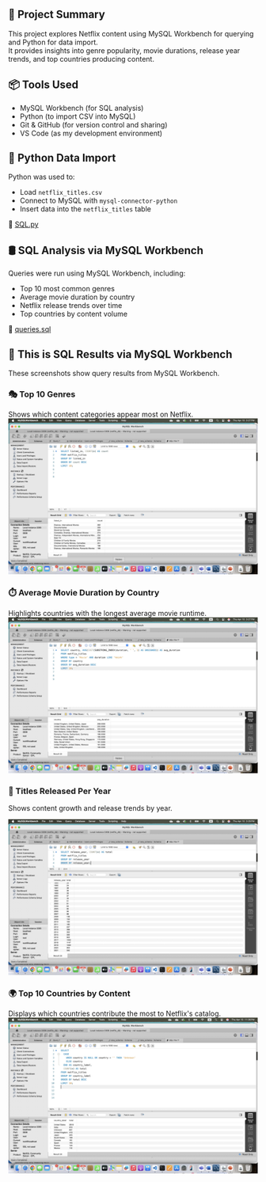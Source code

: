 ## 🧠 Project Summary

This project explores Netflix content using  MySQL Workbench for querying and Python for data import.  
It provides insights into genre popularity, movie durations, release year trends, and top countries producing content.


## 📦 Tools Used

- MySQL Workbench (for SQL analysis)
- Python (to import CSV into MySQL)
- Git & GitHub (for version control and sharing)
- VS Code (as my development environment)

## 🐍 Python Data Import

Python was used to:
- Load `netflix_titles.csv`
- Connect to MySQL with `mysql-connector-python`
- Insert data into the `netflix_titles` table

📂 [SQL.py](SQL.py)

## 🛢️ SQL Analysis via MySQL Workbench

Queries were run using MySQL Workbench, including:
- Top 10 most common genres
- Average movie duration by country
- Netflix release trends over time
- Top countries by content volume

📄 [queries.sql](queries.sql)

## 📸 This is SQL Results via MySQL Workbench

These screenshots show query results from MySQL Workbench.

### 🎭 Top 10 Genres
Shows which content categories appear most on Netflix.
<img src="screenshots/top-genres.jpg" width="600"/>

### ⏱️ Average Movie Duration by Country
Highlights countries with the longest average movie runtime.
<img src="screenshots/avg-duration.jpg" width="600"/>

### 📆 Titles Released Per Year
Shows content growth and release trends by year.

<img src="screenshots/release-trends.jpg" width="600"/>

### 🌍 Top 10 Countries by Content
Displays which countries contribute the most to Netflix's catalog.
<img src="screenshots/TOP_10_country.jpg" width="600"/>
